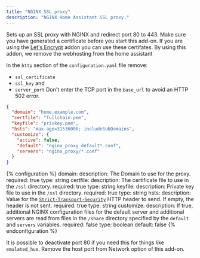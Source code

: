 ```yaml
---
title: "NGINX SSL proxy"
description: "NGINX Home Assistant SSL proxy."
---
```


Sets up an SSL proxy with NGINX and redirect port 80 to 443. 
Make sure you have generated a certificate before you start this add-on. If you are using the [Let's Encrypt](https://www.home-assistant.io/addons/lets_encrypt/) addon you can use these certifates.
By using this addon, we remove the webhosting from the home assistant 

In the `http` section of the `configuration.yaml` file remove:
- `ssl_certificate`
- `ssl_key` and 
- `server_port` 
Don't enter the TCP port in the `base_url` to avoid an HTTP 502 error.

```json
{
  "domain": "home.example.com",
  "certfile": "fullchain.pem",
  "keyfile": "privkey.pem",
  "hsts": "max-age=31536000; includeSubDomains",
  "customize": {
    "active": false,
    "default": "nginx_proxy_default*.conf",
    "servers": "nginx_proxy/*.conf"
  }
}
```

{% configuration %}
domain:
  description: The Domain to use for the proxy.
  required: true
  type: string
certfile:
  description: The certificate file to use in the `/ssl` directory.
  required: true
  type: string
keyfile:
  description: Private key file to use in the `/ssl` directory.
  required: true
  type: string
hsts:
  description: Value for the [`Strict-Transport-Security`](https://developer.mozilla.org/en-US/docs/Web/HTTP/Headers/Strict-Transport-Security) HTTP header to send. If empty, the header is not sent.
  required: true
  type: string
customize:
  description: If true, additional NGINX configuration files for the default server and additional servers are read from files in the `/share` directory specified by the `default` and `servers` variables.
  required: false
  type: boolean
  default: false
{% endconfiguration %}

<div class='note'>

It is possible to deactivate port 80 if you need this for things like `emulated_hue`. Remove the host port from Network option of this add-on.

</div>
